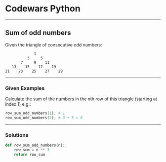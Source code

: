 # Codewars Python


---
## Sum of odd numbers
Given the triangle of consecutive odd numbers:
```
             1
          3     5
       7     9    11
   13    15    17    19
21    23    25    27    29
```

---

### Given Examples

Calculate the sum of the numbers in the nth row of this triangle (starting at index 1) e.g.:

```python
row_sum_odd_numbers(1); # 1
row_sum_odd_numbers(2); # 3 + 5 = 8
```
---

### Solutions

```python
def row_sum_odd_numbers(n):
    row_sum = n ** 3
    return row_sum
```

